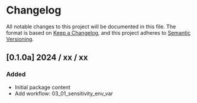 # Changelog

All notable changes to this project will be documented in this file.
The format is based on [Keep a Changelog](https://keepachangelog.com/en/1.0.0/),
and this project adheres to [Semantic Versioning](https://semver.org/).


## [0.1.0a] 2024 / xx / xx
### Added
- Initial package content
- Add workflow: 03_01_sensitivity_env_var